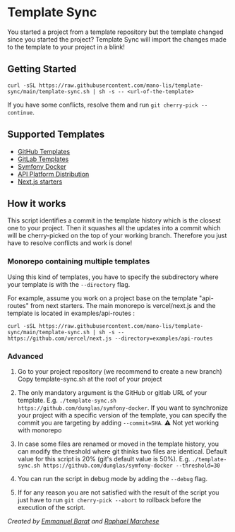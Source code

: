 # Template Sync

You started a project from a template repository but the template changed since you started the project?
Template Sync will import the changes made to the template to your project in a blink!

## Getting Started

```console
curl -sSL https://raw.githubusercontent.com/mano-lis/template-sync/main/template-sync.sh | sh -s -- <url-of-the-template>
```
If you have some conflicts, resolve them and run `git cherry-pick --continue`.

## Supported Templates

* [GitHub Templates](https://docs.github.com/en/repositories/creating-and-managing-repositories/creating-a-repository-from-a-template)
* [GitLab Templates](https://docs.gitlab.com/ee/user/project/pages/getting_started/pages_new_project_template.html)
* [Symfony Docker](https://github.com/dunglas/symfony-docker)
* [API Platform Distribution](https://github.com/api-platform/api-platform)
* [Next.js starters](https://vercel.com/templates/next.js)

## How it works

This script identifies a commit in the template history which is the closest one to your project.
Then it squashes all the updates into a commit which will be cherry-picked on the top of your working branch.
Therefore you just have to resolve conflicts and work is done!

### Monorepo containing multiple templates

Using this kind of templates, you have to specify the subdirectory where your template is with the `--directory` flag.

For example, assume you work on a project base on the template "api-routes" from next starters.
The main monorepo is vercel/next.js and the template is located in examples/api-routes :
```console
curl -sSL https://raw.githubusercontent.com/mano-lis/template-sync/main/template-sync.sh | sh -s -- https://github.com/vercel/next.js --directory=examples/api-routes
```

### Advanced

1. Go to your project repository (we recommend to create a new branch)
Copy template-sync.sh at the root of your project

2. The only mandatory argument is the GitHub or gitlab URL of your template.
E.g. `./template-sync.sh https://github.com/dunglas/symfony-docker`. If you want to synchronize your project with a specific version of the template, you can specify the commit you are targeting by adding `--commit=SHA`.
⚠️ Not yet working with monorepo

4. In case some files are renamed or moved in the template history, you can modify the threshold where
git thinks two files are identical. Default value for this script is 20% (git's default value is 50%).
E.g. `./template-sync.sh https://github.com/dunglas/symfony-docker --threshold=30`

5. You can run the script in debug mode by adding the `--debug` flag.

6. If for any reason you are not satisfied with the result of the script you just have to run `git cherry-pick --abort` to rollback before the execution of the script.


*Created by [Emmanuel Barat](https://github.com/mano-lis) and [Raphael Marchese](https://github.com/Raphael-Marchese)*
